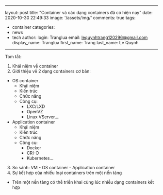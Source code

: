 ---
 layout: post
 title: "Container và các dạng containers đã có hiện nay"
 date: 2020-10-30 22:49:33
 image: '/assets/img/'
 comments: true
 tags:
 - container
 categories:
 - news
 - tech
 author:
   login: Tranglua
   email: lequynhtrang120296@gmail.com
   display_name: Tranglua
   first_name: Trang
   last_name: Le Quynh
 ---

Tóm tắt:

1. Khái niệm về container
2. Giới thiệu về 2 dạng containers cơ bản: 
- OS container
  - Khái niệm
  - Kiến trúc
  - Chức năng
  - Công cụ: 
    - LXC/LXD
    - OpenVZ
    - Linux VServer,...
- Application container
  - Khái niệm
  - Kiến trúc
  - Chức năng
  - Công cụ: 
    - Docker
    - CRI-O
    - Kubernetes...
3. So sánh: VM - OS container - Application container
4. Sự kết hợp của nhiều loại containers trên một nền tảng
- Trên một nền tảng có thể triển khai cùng lúc nhiều dạng containers kết hợp
